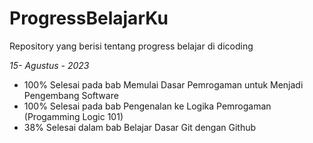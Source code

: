  # ProgressBelajarKu
Repository yang berisi tentang progress belajar di dicoding

*15- Agustus - 2023*
- 100% Selesai pada bab Memulai Dasar Pemrogaman untuk Menjadi Pengembang Software
- 100% Selesai pada bab Pengenalan ke Logika Pemrogaman (Progamming Logic 101)
- 38% Selesai dalam bab Belajar Dasar Git dengan Github

